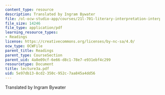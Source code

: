 ```yaml
---
content_type: resource
description: Translated by Ingram Bywater
file: /ol-ocw-studio-app/courses/21l-701-literary-interpretation-interpreting-poetry-fall-2003/5e97db138cd2350c952c7aa845a4dd56_lecture3a.pdf
file_size: 14246
file_type: application/pdf
learning_resource_types:
- Readings
license: https://creativecommons.org/licenses/by-nc-sa/4.0/
ocw_type: OCWFile
parent_title: Readings
parent_type: CourseSection
parent_uid: 4a8e09cf-6e66-d8c1-78e7-e931ebf4c299
resourcetype: Document
title: lecture3a.pdf
uid: 5e97db13-8cd2-350c-952c-7aa845a4dd56
---
```

Translated by Ingram Bywater